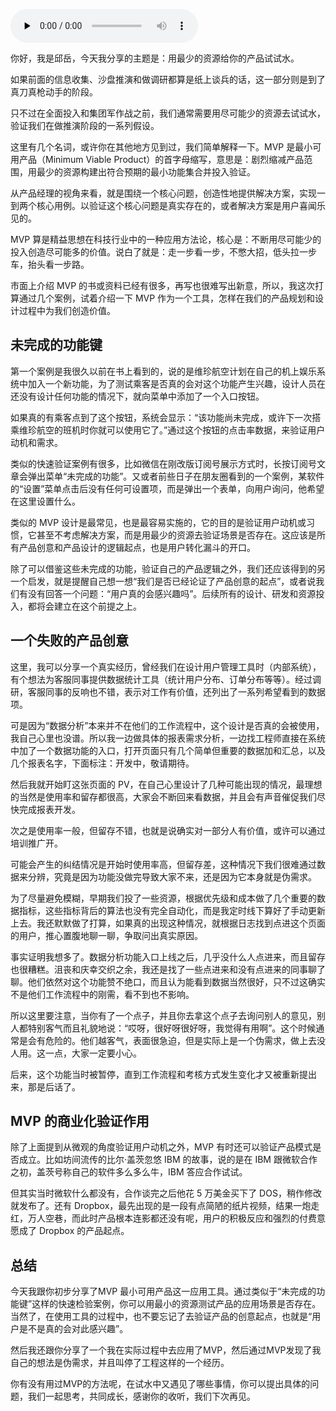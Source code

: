 <audio id="audio" title="04 | 用最少的资源给你的产品试试水" controls="" preload="none"><source id="mp3" src="https://static001.geekbang.org/resource/audio/ad/e5/add7ee6bc0929b46d6cff9788a3944e5.mp3"></audio>

你好，我是邱岳，今天我分享的主题是：用最少的资源给你的产品试试水。

如果前面的信息收集、沙盘推演和做调研都算是纸上谈兵的话，这一部分则是到了真刀真枪动手的阶段。

只不过在全面投入和集团军作战之前，我们通常需要用尽可能少的资源去试试水，验证我们在做推演阶段的一系列假设。

这里有几个名词，或许你在其他地方见到过，我们简单解释一下。MVP 是最小可用产品（Minimum Viable Product）的首字母缩写，意思是：剧烈缩减产品范围，用最少的资源构建出符合预期的最小功能集合并投入验证。

从产品经理的视角来看，就是围绕一个核心问题，创造性地提供解决方案，实现一到两个核心用例。以验证这个核心问题是真实存在的，或者解决方案是用户喜闻乐见的。

MVP 算是精益思想在科技行业中的一种应用方法论，核心是：不断用尽可能少的投入创造尽可能多的价值。说白了就是：走一步看一步，不憋大招，低头拉一步车，抬头看一步路。

市面上介绍 MVP 的书或资料已经有很多，再写也很难写出新意，所以，我这次打算通过几个案例，试着介绍一下 MVP 作为一个工具，怎样在我们的产品规划和设计过程中为我们创造价值。

## 未完成的功能键

第一个案例是我很久以前在书上看到的，说的是维珍航空计划在自己的机上娱乐系统中加入一个新功能，为了测试乘客是否真的会对这个功能产生兴趣，设计人员在还没有设计任何功能的情况下，就向菜单中添加了一个入口按钮。

如果真的有乘客点到了这个按钮，系统会显示：“该功能尚未完成，或许下一次搭乘维珍航空的班机时你就可以使用它了。”通过这个按钮的点击率数据，来验证用户动机和需求。

类似的快速验证案例有很多，比如微信在刚改版订阅号展示方式时，长按订阅号文章会弹出菜单“未完成的功能”。又或者前些日子在朋友圈看到的一个案例，某软件的“设置”菜单点击后没有任何可设置项，而是弹出一个表单，向用户询问，他希望在这里设置什么。

类似的 MVP 设计是最常见，也是最容易实施的，它的目的是验证用户动机或习惯，它甚至不考虑解决方案，而是用最少的资源去验证场景是否存在。这应该是所有产品创意和产品设计的逻辑起点，也是用户转化漏斗的开口。

除了可以借鉴这些未完成的功能，验证自己的产品逻辑之外，我们还应该得到的另一个启发，就是提醒自己想一想“我们是否已经论证了产品创意的起点”，或者说我们有没有回答一个问题：“用户真的会感兴趣吗”。后续所有的设计、研发和资源投入，都将会建立在这个前提之上。

## 一个失败的产品创意

这里，我可以分享一个真实经历，曾经我们在设计用户管理工具时（内部系统），有个想法为客服同事提供数据统计工具（统计用户分布、订单分布等等）。经过调研，客服同事的反响也不错，表示对工作有价值，还列出了一系列希望看到的数据项。

可是因为“数据分析”本来并不在他们的工作流程中，这个设计是否真的会被使用，我自己心里也没谱。所以我一边做具体的报表需求分析，一边找工程师直接在系统中加了一个数据功能的入口，打开页面只有几个简单但重要的数据加和汇总，以及几个报表名字，下面标注：开发中，敬请期待。

然后我就开始盯这张页面的 PV，在自己心里设计了几种可能出现的情况，最理想的当然是使用率和留存都很高，大家会不断回来看数据，并且会有声音催促我们尽快完成报表开发。

次之是使用率一般，但留存不错，也就是说确实对一部分人有价值，或许可以通过培训推广开。

可能会产生的纠结情况是开始时使用率高，但留存差，这种情况下我们很难通过数据来分辨，究竟是因为功能没做完导致大家不来，还是因为它本身就是伪需求。

为了尽量避免模糊，早期我们投了一些资源，根据优先级和成本做了几个重要的数据指标，这些指标背后的算法也没有完全自动化，而是我定时线下算好了手动更新上去。我还默默做了打算，如果真的出现这种情况，就根据日志找到点进这个页面的用户，推心置腹地聊一聊，争取问出真实原因。

事实证明我想多了。数据分析功能入口上线之后，几乎没什么人点进来，而且留存也很糟糕。沮丧和庆幸交织之余，我还是找了一些点进来和没有点进来的同事聊了聊。他们依然对这个功能赞不绝口，而且认为能看到数据当然很好，只不过这确实不是他们工作流程中的刚需，看不到也不影响。

所以这里要注意，当你有了一个点子，并且你去拿这个点子去询问别人的意见，别人都特别客气而且礼貌地说：“哎呀，很好呀很好呀，我觉得有用啊”。这个时候通常是会有危险的。他们越客气，表面很急迫，但是实际上是一个伪需求，做上去没人用。这一点，大家一定要小心。

后来，这个功能当时被暂停，直到工作流程和考核方式发生变化才又被重新提出来，那是后话了。

## MVP 的商业化验证作用

除了上面提到从微观的角度验证用户动机之外，MVP 有时还可以验证产品模式是否成立。比如坊间流传的比尔·盖茨忽悠 IBM 的故事，说的是在 IBM 跟微软合作之初，盖茨号称自己的软件多么多么牛，IBM 答应合作试试。

但其实当时微软什么都没有，合作谈完之后他花 5 万美金买下了 DOS，稍作修改就发布了。还有 Dropbox，最先出现的是一段有点简陋的纸片视频，结果一炮走红，万人空巷，而此时产品根本连影都还没有呢，用户的积极反应和强烈的付费意愿成了 Dropbox 的产品起点。

## 总结

今天我跟你初步分享了MVP 最小可用产品这一应用工具。通过类似于“未完成的功能键”这样的快速检验案例，你可以用最小的资源测试产品的应用场景是否存在。当然了，在使用工具的过程中，也不要忘记了去验证产品的创意起点，也就是“用户是不是真的会对此感兴趣”。

然后我还跟你分享了一个我在实际过程中去应用了MVP，然后通过MVP发现了我自己的想法是伪需求，并且叫停了工程这样的一个经历。

你有没有用过MVP的方法呢，在试水中又遇见了哪些事情，你可以提出具体的问题，我们一起思考，共同成长，感谢你的收听，我们下次再见。


